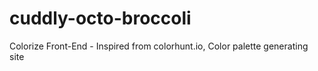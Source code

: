 # cuddly-octo-broccoli
Colorize Front-End -
Inspired from colorhunt.io,
Color palette generating site
